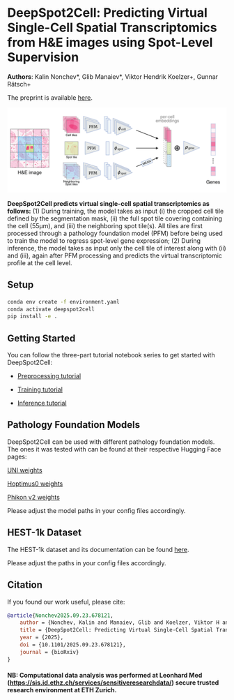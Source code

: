 # DeepSpot2Cell: Predicting Virtual Single-Cell Spatial Transcriptomics from H&E images using Spot-Level Supervision

**Authors**: Kalin Nonchev*, Glib Manaiev*, Viktor Hendrik Koelzer+, Gunnar Rätsch+

The preprint is available [here](https://www.biorxiv.org/content/10.1101/2025.09.23.678121v1).

![deepspot2cell](figures/architecture.jpg)

**DeepSpot2Cell predicts virtual single-cell spatial transcriptomics as follows:** (1) During training, the model takes as input (i) the cropped cell tile defined by the segmentation mask, (ii) the full spot tile covering containing the cell (55μm), and (iii) the neighboring spot tile(s). All tiles are first processed through a pathology foundation model (PFM) before being used to train the model to regress spot-level gene expression; (2) During inference, the model takes as input only the cell tile of interest along with (ii) and (iii), again after PFM processing and predicts the virtual transcriptomic profile at the cell level.

## Setup

```bash
conda env create -f environment.yaml
conda activate deepspot2cell
pip install -e .
```

## Getting Started

You can follow the three-part tutorial notebook series to get started with DeepSpot2Cell:


- [Preprocessing tutorial](tutorials/GettingStartedWithDeepSpot2Cell_1_preprocessing.ipynb)

- [Training tutorial](tutorials/GettingStartedWithDeepSpot2Cell_2_training.ipynb)

- [Inference tutorial](tutorials/GettingStartedWithDeepSpot2Cell_3_inference.ipynb)

## Pathology Foundation Models

DeepSpot2Cell can be used with different pathology foundation models. The ones it was tested with can be found at their respective Hugging Face pages:

[UNI weights](https://huggingface.co/MahmoodLab/UNI)

[Hoptimus0 weights](https://huggingface.co/bioptimus/H-optimus-0)

[Phikon v2 weights](https://huggingface.co/owkin/phikon-v2)

Please adjust the model paths in your config files accordingly.

## HEST-1k Dataset

The HEST-1k dataset and its documentation can be found [here](https://huggingface.co/datasets/MahmoodLab/hest).

Please adjust the paths in your config files accordingly.

## Citation

If you found our work useful, please cite:

```bibtex
@article{Nonchev2025.09.23.678121,
    author = {Nonchev, Kalin and Manaiev, Glib and Koelzer, Viktor H and Rätsch, Gunnar},
    title = {DeepSpot2Cell: Predicting Virtual Single-Cell Spatial Transcriptomics from H\&E images using Spot-Level Supervision},
    year = {2025},
    doi = {10.1101/2025.09.23.678121},
    journal = {bioRxiv}
}
```


#### NB: Computational data analysis was performed at Leonhard Med (https://sis.id.ethz.ch/services/sensitiveresearchdata/) secure trusted research environment at ETH Zurich.


